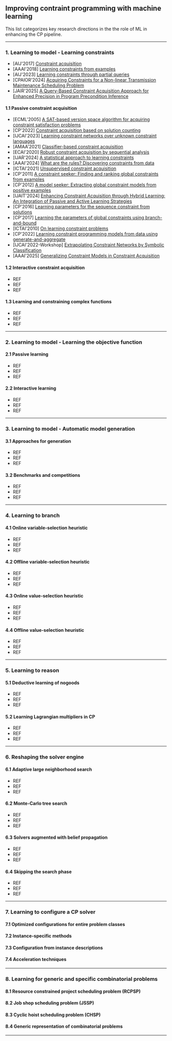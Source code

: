 
## Improving contraint programming with machine learning

This list categorizes key research directions in the the role of ML in enhancing the CP pipeline.

---

### 1. Learning to model - Learning constraints 

- [AIJ'2017] [Constraint acquisition](https://www.sciencedirect.com/science/article/pii/S0004370215001162)
- [AAAI'2018] [Learning constraints from examples](https://ojs.aaai.org/index.php/AAAI/article/view/12217)
- [AIJ'2023] [Learning constraints through partial queries](https://www.sciencedirect.com/science/article/abs/pii/S0004370223000425)
- [CPAIOR'2024] [Acquiring Constraints for a Non-linear Transmission Maintenance Scheduling Problem](https://link.springer.com/chapter/10.1007/978-3-031-60597-0_3)
- [JAIR'2025] [A Query-Based Constraint Acquisition Approach for Enhanced Precision in Program Precondition Inference](https://www.jair.org/index.php/jair/article/view/16206)
  
#### 1.1 Passive constraint acquisition

- [ECML'2005] [A SAT-based version space algorithm for acquiring constraint satisfaction problems](https://link.springer.com/chapter/10.1007/11564096_8)
- [CP'2022] [Constraint acquisition based on solution counting](https://drops.dagstuhl.de/entities/document/10.4230/LIPIcs.CP.2022.15)
- [IJCAI'2023] [Learning constraint networks over unknown constraint languages](https://www.ijcai.org/proceedings/2023/208)
- [AMAA'2021] [Classifier-based constraint acquisition](https://link.springer.com/article/10.1007/s10472-021-09736-4)
- [ECAI'2020] [Robust constraint acquisition by sequential analysis](https://ebooks.iospress.nl/volumearticle/54908)
- [IJAR'2024] [A statistical approach to learning constraints](https://www.sciencedirect.com/science/article/pii/S0888613X24000719)
- [AAAI'2024] [What are the rules? Discovering constraints from data](https://ojs.aaai.org/index.php/AAAI/article/view/28658)
- [ICTAI'2021] [Unsupervised constraint acquisition](https://ieeexplore.ieee.org/document/9643314/)
- [CP'2011] [A constraint seeker: Finding and ranking global constraints from examples](https://link.springer.com/chapter/10.1007/978-3-642-23786-7_4)
- [CP'2012] [A model seeker: Extracting global constraint models from positive examples](https://link.springer.com/chapter/10.1007/978-3-642-33558-7_13)
- [IJAIT'2024] [Enhancing Constraint Acquisition through Hybrid Learning: An Integration of Passive and Active Learning Strategies](https://www.worldscientific.com/doi/10.1142/S0218213024500209)
- [CP'2016] [Learning parameters for the sequence constraint from solutions](https://link.springer.com/chapter/10.1007/978-3-319-44953-1_26)
- [CP'2017] [Learning the parameters of global constraints using branch-and-bound](https://link.springer.com/chapter/10.1007/978-3-319-66158-2_33)
- [ICTAI'2010] [On learning constraint problems](https://ieeexplore.ieee.org/document/5670015/)
- [CP'2022] [Learning constraint programming models from data using generate-and-aggregate](https://drops.dagstuhl.de/entities/document/10.4230/LIPIcs.CP.2022.29)
- [IJCAI'2022-Workshop] [Extrapolating Constraint Networks by Symbolic Classification](https://cora.ucc.ie/items/83a5c4c6-3db0-457a-bc88-2d6c7cf9ceca)
- [AAAI'2025] [Generalizing Constraint Models in Constraint Acquisition](https://dl.acm.org/doi/10.1609/aaai.v39i11.33236)


#### 1.2 Interactive constraint acquisition

- REF
- REF
- REF


#### 1.3 Learning and constraining complex functions

- REF
- REF
- REF

---

### 2. Learning to model - Learning the objective function 

#### 2.1 Passive learning

- REF
- REF
- REF

#### 2.2 Interactive learning

- REF
- REF
- REF

---

### 3. Learning to model - Automatic model generation 

#### 3.1 Approaches for generation

- REF
- REF
- REF
  
#### 3.2 Benchmarks and competitions

- REF
- REF
- REF

---

### 4. Learning to branch

#### 4.1 Online variable-selection heuristic

- REF
- REF
- REF

#### 4.2 Offline variable-selection heuristic

- REF
- REF
- REF

#### 4.3 Online value-selection heuristic

- REF
- REF
- REF

#### 4.4 Offline value-selection heuristic

- REF
- REF
- REF


---
### 5. Learning to reason

#### 5.1 Deductive learning of nogoods

- REF
- REF
- REF

#### 5.2 Learning Lagrangian multipliers in CP

- REF
- REF
- REF

---

### 6. Reshaping the solver engine

#### 6.1 Adaptive large neighborhood search
- REF
- REF
- REF

#### 6.2 Monte-Carlo tree search
- REF
- REF
- REF

#### 6.3 Solvers augmented with belief propagation
- REF
- REF
- REF

#### 6.4 Skipping the search phase
- REF
- REF
- REF


---

### 7. Learning to configure a CP solver

#### 7.1 Optimized configurations for entire problem classes
#### 7.2 Instance-specific methods
#### 7.3 Configuration from instance descriptions
#### 7.4 Acceleration techniques


---

### 8. Learning for generic and specific combinatorial problems

#### 8.1 Resource constrained project scheduling problem (RCPSP)
#### 8.2 Job shop scheduling problem (JSSP)
#### 8.3 Cyclic hoist scheduling problem (CHSP)
#### 8.4 Generic representation of combinatorial problems

---
